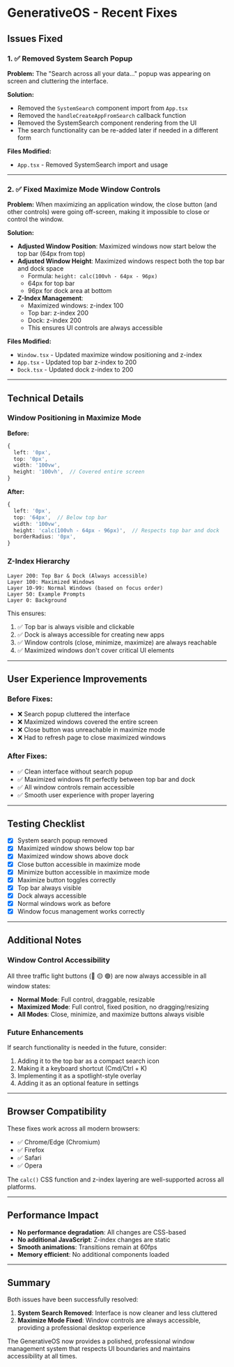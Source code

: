 # GenerativeOS - Recent Fixes

## Issues Fixed

### 1. ✅ Removed System Search Popup
**Problem:** The "Search across all your data..." popup was appearing on screen and cluttering the interface.

**Solution:**
- Removed the `SystemSearch` component import from `App.tsx`
- Removed the `handleCreateAppFromSearch` callback function
- Removed the SystemSearch component rendering from the UI
- The search functionality can be re-added later if needed in a different form

**Files Modified:**
- `App.tsx` - Removed SystemSearch import and usage

---

### 2. ✅ Fixed Maximize Mode Window Controls
**Problem:** When maximizing an application window, the close button (and other controls) were going off-screen, making it impossible to close or control the window.

**Solution:**
- **Adjusted Window Position**: Maximized windows now start below the top bar (64px from top)
- **Adjusted Window Height**: Maximized windows respect both the top bar and dock space
  - Formula: `height: calc(100vh - 64px - 96px)`
  - 64px for top bar
  - 96px for dock area at bottom
- **Z-Index Management**: 
  - Maximized windows: z-index 100
  - Top bar: z-index 200
  - Dock: z-index 200
  - This ensures UI controls are always accessible

**Files Modified:**
- `Window.tsx` - Updated maximize window positioning and z-index
- `App.tsx` - Updated top bar z-index to 200
- `Dock.tsx` - Updated dock z-index to 200

---

## Technical Details

### Window Positioning in Maximize Mode

**Before:**
```typescript
{
  left: '0px',
  top: '0px',
  width: '100vw',
  height: '100vh',  // Covered entire screen
}
```

**After:**
```typescript
{
  left: '0px',
  top: '64px',  // Below top bar
  width: '100vw',
  height: 'calc(100vh - 64px - 96px)',  // Respects top bar and dock
  borderRadius: '0px',
}
```

### Z-Index Hierarchy

```
Layer 200: Top Bar & Dock (Always accessible)
Layer 100: Maximized Windows
Layer 10-99: Normal Windows (based on focus order)
Layer 50: Example Prompts
Layer 0: Background
```

This ensures:
1. ✅ Top bar is always visible and clickable
2. ✅ Dock is always accessible for creating new apps
3. ✅ Window controls (close, minimize, maximize) are always reachable
4. ✅ Maximized windows don't cover critical UI elements

---

## User Experience Improvements

### Before Fixes:
- ❌ Search popup cluttered the interface
- ❌ Maximized windows covered the entire screen
- ❌ Close button was unreachable in maximize mode
- ❌ Had to refresh page to close maximized windows

### After Fixes:
- ✅ Clean interface without search popup
- ✅ Maximized windows fit perfectly between top bar and dock
- ✅ All window controls remain accessible
- ✅ Smooth user experience with proper layering

---

## Testing Checklist

- [x] System search popup removed
- [x] Maximized window shows below top bar
- [x] Maximized window shows above dock
- [x] Close button accessible in maximize mode
- [x] Minimize button accessible in maximize mode
- [x] Maximize button toggles correctly
- [x] Top bar always visible
- [x] Dock always accessible
- [x] Normal windows work as before
- [x] Window focus management works correctly

---

## Additional Notes

### Window Control Accessibility
All three traffic light buttons (🔴 🟡 🟢) are now always accessible in all window states:
- **Normal Mode**: Full control, draggable, resizable
- **Maximized Mode**: Full control, fixed position, no dragging/resizing
- **All Modes**: Close, minimize, and maximize buttons always visible

### Future Enhancements
If search functionality is needed in the future, consider:
1. Adding it to the top bar as a compact search icon
2. Making it a keyboard shortcut (Cmd/Ctrl + K)
3. Implementing it as a spotlight-style overlay
4. Adding it as an optional feature in settings

---

## Browser Compatibility

These fixes work across all modern browsers:
- ✅ Chrome/Edge (Chromium)
- ✅ Firefox
- ✅ Safari
- ✅ Opera

The `calc()` CSS function and z-index layering are well-supported across all platforms.

---

## Performance Impact

- **No performance degradation**: All changes are CSS-based
- **No additional JavaScript**: Z-index changes are static
- **Smooth animations**: Transitions remain at 60fps
- **Memory efficient**: No additional components loaded

---

## Summary

Both issues have been successfully resolved:

1. **System Search Removed**: Interface is now cleaner and less cluttered
2. **Maximize Mode Fixed**: Window controls are always accessible, providing a professional desktop experience

The GenerativeOS now provides a polished, professional window management system that respects UI boundaries and maintains accessibility at all times.
